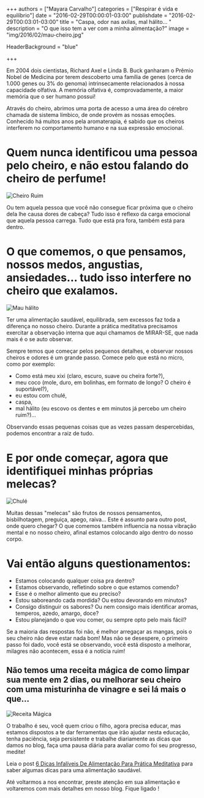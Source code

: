 +++
authors = ["Mayara Carvalho"]
categories = ["Respirar é vida e equilíbrio"]
date = "2016-02-29T00:00:01-03:00"
publishdate = "2016-02-29T00:03:01-03:00"
title = "Caspa, odor nas axilas, mal hálito... "
description = "O que isso tem a ver com a minha alimentação?"
image = "img/2016/02/mau-cheiro.jpg"

HeaderBackground = "blue"

+++


Em 2004 dois cientistas, Richard Axel e Linda B. Buck ganharam o Prêmio Nobel de Medicina por terem descoberto uma família de genes (cerca de 1.000 genes ou 3% do genoma) intrinsecamente relacionados à nossa capacidade olfativa. A memória olfativa é, comprovadamente, a maior memória que o ser humano possui!

Através do cheiro, abrimos uma porta de acesso a uma área do cérebro chamada de sistema límbico, de onde provém as nossas emoções. Conhecido há muitos anos pela aromaterapia, é sabido que os cheiros interferem no comportamento humano e na sua expressão emocional.

# Quem nunca identificou uma pessoa pelo cheiro, e não estou falando do cheiro de perfume!

![Cheiro Ruim](https://s3-sa-east-1.amazonaws.com/blog.autoconexao.org.br/img/2016/02/cheiro-ruim.jpg)

Ou tem aquela pessoa que você não consegue ficar próxima que o cheiro dela lhe causa dores de cabeça? Tudo isso é reflexo da carga emocional que aquela pessoa carrega. Tudo que está pra fora, também está para dentro.

# O que comemos, o que pensamos, nossos medos, angustias, ansiedades... tudo isso interfere no cheiro que exalamos.
![Mau hálito](https://s3-sa-east-1.amazonaws.com/blog.autoconexao.org.br/img/2016/02/mau-halito.jpg)

Ter uma alimentação saudável, equilibrada, sem excessos faz toda a diferença no nosso cheiro. Durante a prática meditativa precisamos exercitar a observação interna que aqui chamamos de MIRAR-SE, que nada mais é o se auto observar.

Sempre temos que começar pelos pequenos detalhes, e observar nossos cheiros e odores é um grande passo. Comece pelo que está no micro, como por exemplo:

- Como está meu xixi (claro, escuro, suave ou cheira forte?),
- meu coco (mole, duro, em bolinhas, em formato de longo? O cheiro é suportável?),
- eu estou com chulé,
- caspa,
- mal hálito (eu escovo os dentes e em minutos já percebo um cheiro ruim?)...

Observando essas pequenas coisas que as vezes passam despercebidas, podemos encontrar a raiz de tudo.

# E por onde começar, agora que identifiquei minhas próprias melecas?

![Chulé](https://s3-sa-east-1.amazonaws.com/blog.autoconexao.org.br/img/2016/02/chule.jpg)

Muitas dessas "melecas" são frutos de nossos pensamentos, bisbilhotagem, preguiça, apego, raiva... Este é assunto para outro post, onde quero chegar? O que comemos também influencia na nossa vibração mental e no nosso cheiro, afinal estamos colocando algo dentro do nosso corpo.

# Vai então alguns questionamentos:

- Estamos colocando qualquer coisa pra dentro?
- Estamos observando, refletindo sobre o que estamos comendo?
- Esse é o melhor alimento que eu preciso?
- Estou saboreando cada mordida? Ou estou devorando em minutos?
- Consigo distinguir os sabores? Ou nem consigo mais identificar aromas, temperos, azedo, amargo, doce?
- Estou planejando o que vou comer, ou sempre opto pelo mais fácil?

Se a maioria das respostas foi não, é melhor arregaçar as mangas, pois o seu cheiro não deve estar nada bom! Mas não se desespere, o primeiro passo foi dado, você está se observando, você está disposto a melhorar, milagres não acontecem, essa é a notícia ruim!

## Não temos uma receita mágica de como limpar sua mente em 2 dias, ou melhorar seu cheiro com uma misturinha de vinagre e sei lá mais o que...

![Receita Mágica](https://s3-sa-east-1.amazonaws.com/blog.autoconexao.org.br/img/2016/02/receita-magica.jpg)

O trabalho é seu, você quem criou o filho, agora precisa educar, mas estamos dispostos a te dar ferramentas que irão ajudar nesta educação, tenha paciência, seja persistente e trabalhe diariamente as dicas que damos no blog, faça uma pausa diária para avaliar como foi seu progresso, medite!

Leia o post [6 Dicas Infalíveis De Alimentação Para Prática Meditativa][bff05561] para saber algumas dicas para uma alimentação saudável.

  [bff05561]: http://blog.autoconexao.org.br/post/2016/01/6-dicas-infaliveis-de-alimentacao-para-pratica-meditativa/ "6 dicas infalíveis de alimentação para a prática meditativa"



Até voltarmos a nos encontrar, preste atenção em sua alimentação e voltaremos com mais detalhes em nosso blog. Fique ligado !
